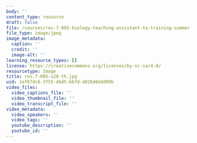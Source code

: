 ```yaml
---
body: ''
content_type: resource
draft: false
file: /courses/res-7-005-biology-teaching-assistant-ta-training-summer-2020/res7-005-s20-th.jpg
file_type: image/jpeg
image_metadata:
  caption: ''
  credit: ''
  image-alt: ''
learning_resource_types: []
license: https://creativecommons.org/licenses/by-nc-sa/4.0/
resourcetype: Image
title: res.7-005-s20-th.jpg
uid: 1ef67dc6-3755-4bd5-bb7d-d82640ddd99b
video_files:
  video_captions_file: ''
  video_thumbnail_file: ''
  video_transcript_file: ''
video_metadata:
  video_speakers: ''
  video_tags: ''
  youtube_description: ''
  youtube_id: ''
---
```

